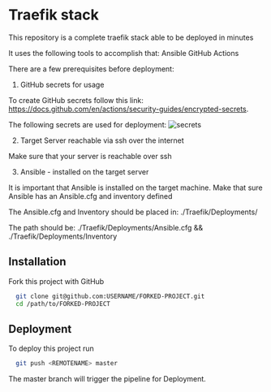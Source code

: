 
# Traefik stack

This repository is a complete traefik stack able to be deployed in minutes

It uses the following tools to accomplish that:
Ansible
GitHub Actions

There are a few prerequisites before deployment:
1) GitHub secrets for usage

To create GitHub secrets follow this link: <https://docs.github.com/en/actions/security-guides/encrypted-secrets>.

The following secrets are used for deployment:
![secrets](https://user-images.githubusercontent.com/10562868/187651966-85bd7898-1f7d-4fec-9e8e-56567171aa34.PNG)

2) Target Server reachable via ssh over the internet

Make sure that your server is reachable over ssh

3) Ansible - installed on the target server

It is important that Ansible is installed on the target machine. 
Make that sure Ansible has an Ansible.cfg and inventory defined

The Ansible.cfg and Inventory should be placed in: ./Traefik/Deployments/

The path should be: ./Traefik/Deployments/Ansible.cfg && ./Traefik/Deployments/Inventory


## Installation

Fork this project with GitHub

```bash
  git clone git@github.com:USERNAME/FORKED-PROJECT.git
  cd /path/to/FORKED-PROJECT
```

## Deployment

To deploy this project run

```bash
  git push <REMOTENAME> master 
```

The master branch will trigger the pipeline for Deployment.
